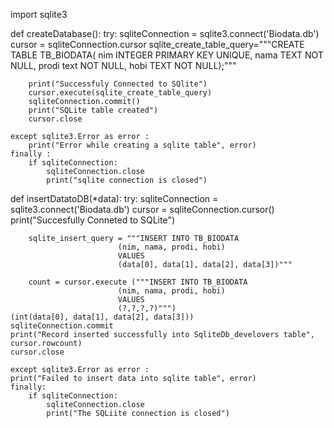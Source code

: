 import sqlite3

def createDatabase():
    try:
        sqliteConnection = sqlite3.connect('Biodata.db')
        cursor = sqliteConnection.cursor
        sqlite_create_table_query="""CREATE TABLE TB_BIODATA(
                                nim INTEGER PRIMARY KEY UNIQUE, 
                                nama TEXT NOT NULL,
                                prodi text NOT NULL,
                                hobi TEXT NOT NULL);"""
        
        print("Successfuly Connected to SQlite")
        cursor.execute(sqlite_create_table_query)
        sqliteConnection.commit()
        print("SQLite table created")
        cursor.close
        
    except sqlite3.Error as error :
        print("Error while creating a sqlite table", error)
    finally :
        if sqliteConnection:
            sqliteConnection.close
            print("sqlite connection is closed")

def insertDatatoDB(*data):
    try:
        sqliteConnection = sqlite3.connect('Biodata.db')
        cursor = sqliteConnection.cursor()
        print("Succesfully Conneted to SQLite")
        
        sqlite_insert_query = """INSERT INTO TB_BIODATA
                            (nim, nama, prodi, hobi)
                            VALUES
                            (data[0], data[1], data[2], data[3])"""
       
        count = cursor.execute ("""INSERT INTO TB_BIODATA
                            (nim, nama, prodi, hobi)
                            VALUES
                            (?,?,?,?)""")
    (int(data[0], data[1], data[2], data[3]))
    sqliteConnection.commit
    print("Record inserted successfully into SqliteDb_develovers table", cursor.rowcount)
    cursor.close
        
    except sqlite3.Error as error :
    print("Failed to insert data into sqlite table", error)
    finally:
        if sqliteConnection:
            sqliteConnection.close
            print("The SQLiite connection is closed") 
            
